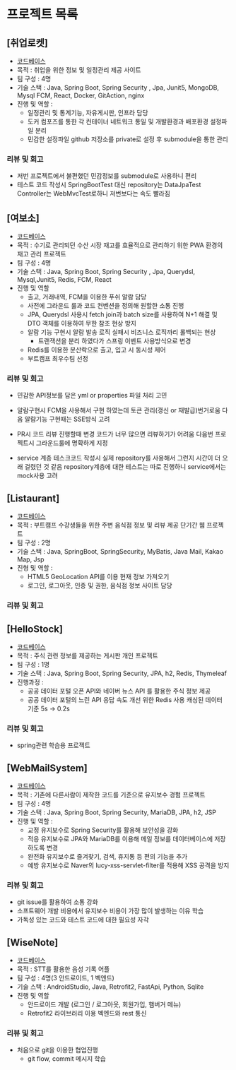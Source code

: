 # 프로젝트 목록

## [취업로켓]

-   [코드베이스](https://github.com/employment-rocket)
-   목적 : 취업을 위한 정보 및 일정관리 제공 사이트
-   팀 구성 : 4명
-   기술 스택 : Java, Spring Boot, Spring Security , Jpa, Junit5, MongoDB, Mysql FCM, React, Docker, GitAction, nginx
-   진행 및 역할 :
    -   일정관리 및 통계기능, 자유게시판, 인프라 담당
    -   도커 컴포즈를 통한 각 컨테이너 네트워크 통일 및 개발환경과 배포환경 설정파일 분리
    -   민감한 설정파일 github 저장소를 private로 설정 후 submodule을 통한 관리

### 리뷰 및 회고

-   저번 프로젝트에서 불편했던 민감정보를 submodule로 사용하니 편리
-   테스트 코드 작성시 SpringBootTest 대신 repository는 DataJpaTest Controller는 WebMvcTest로하니 저번보다는 속도 빨라짐

## [여보소]

-   [코드베이스](https://github.com/8-palbochae)
-   목적 : 수기로 관리되던 수산 시장 재고를 효율적으로 관리하기 위한 PWA 환경의 재고 관리 프로젝트
-   팀 구성 : 4명
-   기술 스택 : Java, Spring Boot, Spring Security , Jpa, Querydsl, Mysql,Junit5, Redis, FCM, React
-   진행 및 역할
    -   출고, 거래내역, FCM을 이용한 푸쉬 알람 담당
    -   사전에 그라운드 룰과 코드 컨벤션을 정의해 원할한 소통 진행
    -   JPA, Querydsl 사용시 fetch join과 batch size를 사용하여 N+1 해결 및 DTO 객체를 이용하여 무한 참조 현상 방지
    -   알람 기능 구현시 알람 발송 로직 실패시 비즈니스 로직까리 롤백되는 현상
        -   트랜잭션을 분리 하였다가 스프링 이벤트 사용방식으로 변경
    -   Redis를 이용한 분산락으로 출고, 입고 시 동시성 제어
    -   부트캠프 최우수팀 선정

### 리뷰 및 회고

-   민감한 API정보를 담은 yml or properties 파일 처리 고민

-   알람구현시 FCM을 사용해서 구현 하였는데 토큰 관리(갱신 or 재발급)번거로움 다음 알람기능 구현때는 SSE방식 고려

-   PR시 코드 리뷰 진행할때 변경 코드가 너무 많으면 리뷰하기가 어려움 다음번 프로젝트시 그라운드룰에 명확하게 지정

-   service 계층 테스크코드 작성시 실제 repository를 사용해서 그런지 시간이 더 오래 걸렸던 것 같음 repository계층에 대한 테스트는 따로 진행하니 service에서는 mock사용 고려

## [Listaurant]

-   [코드베이스](https://github.com/wjdrltjr5/Listaurant)
-   목적 : 부트캠프 수강생들을 위한 주변 음식점 정보 및 리뷰 제공 단기간 웹 프로젝트
-   팀 구성 : 2명
-   기술 스택 : Java, SpringBoot, SpringSecurity, MyBatis, Java Mail, Kakao Map, Jsp
-   진형 및 역할 :
    -   HTML5 GeoLocation API를 이용 현재 정보 가져오기
    -   로그인, 로그아웃, 인증 및 권한, 음식점 정보 사이트 담당

### 리뷰 및 회고

## [HelloStock]

-   [코드베이스](https://github.com/wjdrltjr5/HelloStock)
-   목적 : 주식 관련 정보를 제공하는 게시판 개인 프로젝트
-   팀 구성 : 1명
-   기술 스택 : Java, Spring Boot, Spring Security, JPA, h2, Redis, Thymeleaf
-   진행과정 :
    -   공공 데이터 포털 오픈 API와 네이버 뉴스 API 를 활용한 주식 정보 제공
    -   공공 데이터 포털의 느린 API 응답 속도 개선 위한 Redis 사용 캐싱된 데이터 기준 5s -> 0.2s

### 리뷰 및 회고

-   spring관련 학습용 프로젝트

## [WebMailSystem]

-   [코드베이스](https://github.com/WebMailSystem/WebMailSystem)
-   목적 : 기존에 다른사람이 제작한 코드를 기준으로 유지보수 경험 프로젝트
-   팀 구성 : 4명
-   기술 스택 : Java, Spring Boot, Spring Security, MariaDB, JPA, h2, JSP
-   진행 및 역할 :
    -   교정 유지보수로 Spring Security를 활용해 보안성을 강화
    -   적응 유지보수로 JPA와 MariaDB를 이용해 메일 정보를 데이터베이스에 저장하도록 변경
    -   완전화 유지보수로 즐겨찾기, 검색, 휴지통 등 편의 기능을 추가
    -   예방 유지보수로 Naver의 lucy-xss-servlet-filter를 적용해 XSS 공격을 방지

### 리뷰 및 회고

-   git issue를 활용하여 소통 강화
-   소프트웨어 개발 비용에서 유지보수 비용이 가장 많이 발생하는 이유 학습
-   가독성 있는 코드와 테스트 코드에 대한 필요성 자각

## [WiseNote]

-   [코드베이스](https://github.com/wjdrltjr5/WiseNote)
-   목적 : STT를 활용한 음성 기록 어플
-   팀 구성 : 4명(3 안드로이드, 1 벡앤드)
-   기술 스택 : AndroidStudio, Java, Retrofit2, FastApi, Python, Sqlite
-   진행 및 역할
    -   안드로이드 개발 (로그인 / 로그아웃, 회원가입, 햄버거 메뉴)
    -   Retrofit2 라이브러리 이용 벡엔드와 rest 통신

### 리뷰 및 회고

-   처음으로 git을 이용한 협업진행
    -   git flow, commit 메시지 학습
